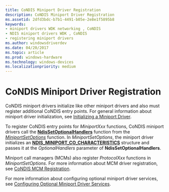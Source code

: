 ```yaml
---
title: CoNDIS Miniport Driver Registration
description: CoNDIS Miniport Driver Registration
ms.assetid: 2dfd3bdc-b7b1-4491-b05e-2e8e1f5895b8
keywords:
- miniport drivers WDK networking , CoNDIS
- NDIS miniport drivers WDK , CoNDIS
- registering miniport drivers
ms.author: windowsdriverdev
ms.date: 04/20/2017
ms.topic: article
ms.prod: windows-hardware
ms.technology: windows-devices
ms.localizationpriority: medium
---
```


# CoNDIS Miniport Driver Registration





CoNDIS miniport drivers initialize like other miniport drivers and also must register additional CoNDIS entry points. For general information about miniport driver initialization, see [Initializing a Miniport Driver](initializing-a-miniport-driver.md).

To register CoNDIS entry points for *MiniportXxx* functions, CoNDIS miniport drivers call the [**NdisSetOptionalHandlers**](https://msdn.microsoft.com/library/windows/hardware/ff564550) function from the [*MiniportSetOptions*](https://msdn.microsoft.com/library/windows/hardware/ff559443) function. In *MiniportSetOptions*, the miniport driver initializes an [**NDIS\_MINIPORT\_CO\_CHARACTERISTICS**](https://msdn.microsoft.com/library/windows/hardware/ff565948) structure and passes it at the *OptionalHandlers* parameter of **NdisSetOptionalHandlers**.

Miniport call managers (MCMs) also register *ProtocolXxx* functions in *MiniportSetOptions*. For more information about MCM driver registration, see [CoNDIS MCM Registration](condis-mcm-registration.md).

For more information about configuring optional miniport driver services, see [Configuring Optional Miniport Driver Services](configuring-optional-miniport-driver-services.md).

 

 





